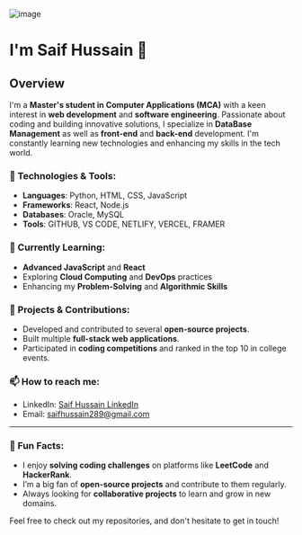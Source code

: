 ![image](https://github.com/user-attachments/assets/cb08ed75-bc0d-4d8d-8fa7-092845f74744)

# I'm Saif Hussain 👋

## Overview
I'm a **Master's student in Computer Applications (MCA)** with a keen interest in **web development** and **software engineering**. Passionate about coding and building innovative solutions, I specialize in **DataBase Management** as well as **front-end** and **back-end** development. I'm constantly learning new technologies and enhancing my skills in the tech world.

### 🔧 Technologies & Tools:
- **Languages**: Python, HTML, CSS, JavaScript 
- **Frameworks**: React, Node.js
- **Databases**: Oracle, MySQL
- **Tools**: GITHUB, VS CODE, NETLIFY, VERCEL, FRAMER

### 🌱 Currently Learning:
- **Advanced JavaScript** and **React**
- Exploring **Cloud Computing** and **DevOps** practices
- Enhancing my **Problem-Solving** and **Algorithmic Skills**

### 💼 Projects & Contributions:
- Developed and contributed to several **open-source projects**.
- Built multiple **full-stack web applications**.
- Participated in **coding competitions** and ranked in the top 10 in college events.

### 📫 How to reach me:
- LinkedIn: [Saif Hussain LinkedIn](https://www.linkedin.com/in/saif-hussain289/)
- Email: saifhussain289@gmail.com

---

### 🎯 Fun Facts:
- I enjoy **solving coding challenges** on platforms like **LeetCode** and **HackerRank**.
- I’m a big fan of **open-source projects** and contribute to them regularly.
- Always looking for **collaborative projects** to learn and grow in new domains.

Feel free to check out my repositories, and don't hesitate to get in touch!

<!--
**saifhussain289/saifhussain289** is a ✨ _special_ ✨ repository because its `README.md` (this file) appears on your GitHub profile.

Here are some ideas to get you started:

- 🔭 I’m currently working on ...
- 🌱 I’m currently learning ...
- 👯 I’m looking to collaborate on ...
- 🤔 I’m looking for help with ...
- 💬 Ask me about ...
- 📫 How to reach me: ...
- 😄 Pronouns: ...
- ⚡ Fun fact: ...
-->
